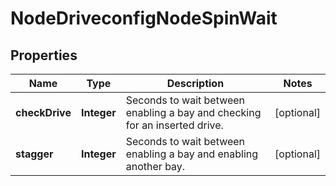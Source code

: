 
# NodeDriveconfigNodeSpinWait

## Properties
Name | Type | Description | Notes
------------ | ------------- | ------------- | -------------
**checkDrive** | **Integer** | Seconds to wait between enabling a bay and checking for an inserted drive. |  [optional]
**stagger** | **Integer** | Seconds to wait between enabling a bay and enabling another bay. |  [optional]



